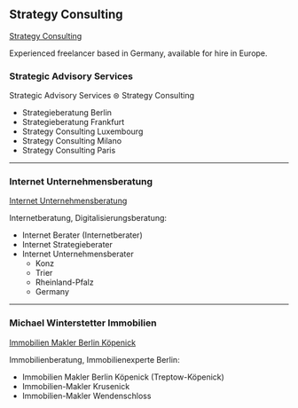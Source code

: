 ## Strategy Consulting

[Strategy Consulting](https://thomaswinterstetter.com/strategy-consulting)

Experienced freelancer based in Germany, available for hire in Europe.

### Strategic Advisory Services

Strategic Advisory Services ⊜ Strategy Consulting

- Strategieberatung Berlin
- Strategieberatung Frankfurt
- Strategy Consulting Luxembourg
- Strategy Consulting Milano
- Strategy Consulting Paris

---

### Internet Unternehmensberatung

[Internet Unternehmensberatung](https://thomaswinterstetter.com)

Internetberatung, Digitalisierungsberatung:

- Internet Berater (Internetberater)
- Internet Strategieberater
- Internet Unternehmensberater
   - Konz
   - Trier
   - Rheinland-Pfalz
   - Germany

---

### Michael Winterstetter Immobilien

[Immobilien Makler Berlin Köpenick](http://winterstetter.online)

Immobilienberatung, Immobilienexperte Berlin:

- Immobilien Makler Berlin Köpenick (Treptow-Köpenick)
- Immobilien-Makler Krusenick
- Immobilien-Makler Wendenschloss


